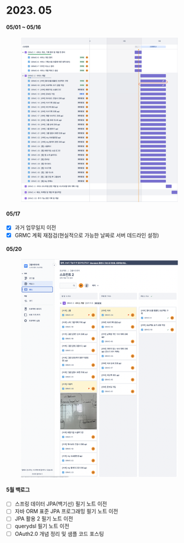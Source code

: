 # 2023. 05

#### 05/01 \~ 05/16

<figure><img src="../../.gitbook/assets/image (9) (2) (2).png" alt=""><figcaption></figcaption></figure>

#### 05/17

* [x] 과거 업무일지 이전
* [x] GRMC 계획 재점검(현실적으로 가능한 날짜로 서버 데드라인 설정)

#### 05/20

<figure><img src="../../.gitbook/assets/image (11).png" alt=""><figcaption></figcaption></figure>

#### 5월 백로그

* [ ] 스프링 데이터 JPA(백기선) 필기 노트 이전
* [ ] 자바 ORM 표준 JPA 프로그래밍 필기 노트 이전
* [ ] JPA 활용 2 필기 노트 이전
* [ ] querydsl 필기 노트 이전
* [ ] OAuth2.0 개념 정리 및 샘플 코드 포스팅
